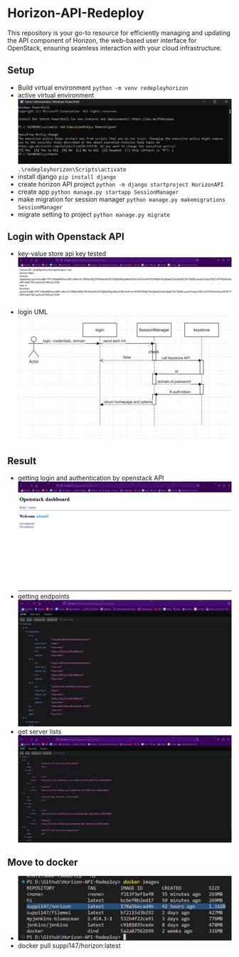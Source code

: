 # Horizon-API-Redeploy
  This repository is your go-to resource for efficiently managing and updating the API component of Horizon, the web-based user interface for OpenStack, ensuring seamless interaction with your cloud infrastructure.
## Setup
- Build virtual environment
  `python -m venv redeployhorizon`
- active virtual environment
  ![Alt text](image.png)
  `.\redeployhorizon\Scripts\activate`
- install django
  `pip install django`
- create horizon API project
  `python -m django startproject HorizonAPI`
- create app
  `python manage.py startapp SessionManager`
- make migration for session manager
  `python manage.py makemigrations SessionManager`
- migrate setting to project
  `python manage.py migrate`
## Login with Openstack API
- key-value store api key tested
![Alt text](/images/S1gqnee1T.png)
- login UML
![Alt text](/images/Syz5tEg1a.png)
## Result
- getting login and authentication by openstack API
![Alt text](/images/BJsxt4eya.png)
- getting endpoints
![Alt text](/images/Bk2VY4g1T.png)
- get server lists
![Alt text](/images/BJcvtVgya.png)
## Move to docker
- ![Alt text](/images/imaged.png)
- docker pull suppi147/horizon:latest